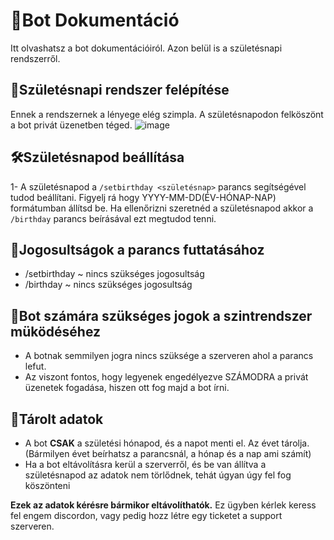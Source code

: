 # 📘Bot Dokumentáció <br>
Itt olvashatsz a bot dokumentációiról. Azon belül is a születésnapi rendszerről.<br>
## 🎉Születésnapi rendszer felépítése<br>
Ennek a rendszernek a lényege elég szimpla. A születésnapodon felköszönt a bot privát üzenetben téged. 
![image](https://github.com/user-attachments/assets/d5ef19ec-552e-48ee-9a7b-dea4391d2f2e) <br>
## 🛠Születésnapod beállítása
1- A születésnapod a `/setbirthday <születésnap>` parancs segítségével tudod beállítani. Figyelj rá hogy YYYY-MM-DD(ÉV-HÓNAP-NAP) formátumban állítsd be. Ha ellenőrizni szeretnéd a születésnapod akkor a `/birthday` parancs beírásával ezt megtudod tenni.
## 🔔Jogosultságok a parancs futtatásához
  - /setbirthday ~ nincs szükséges jogosultság
  - /birthday ~ nincs szükséges jogosultság

## 🤖Bot számára szükséges jogok a szintrendszer müködéséhez
  - A botnak semmilyen jogra nincs szüksége a szerveren ahol a parancs lefut.
  - Az viszont fontos, hogy legyenek engedélyezve SZÁMODRA a privát üzenetek fogadása, hiszen ott fog majd a bot írni.

## 📁Tárolt adatok
  - A bot **CSAK** a születési hónapod, és a napot menti el. Az évet tárolja.(Bármilyen évet beírhatsz a parancsnál, a hónap és a nap ami számít)
  - Ha a bot eltávolításra kerül a szerverről, és be van állítva a születésnapod az adatok nem törlődnek, tehát úgyan úgy fel fog köszönteni

**Ezek az adatok kérésre bármikor eltávolíthatók.** Ez ügyben kérlek keress fel engem discordon, vagy pedig hozz létre egy ticketet a support szerveren.
